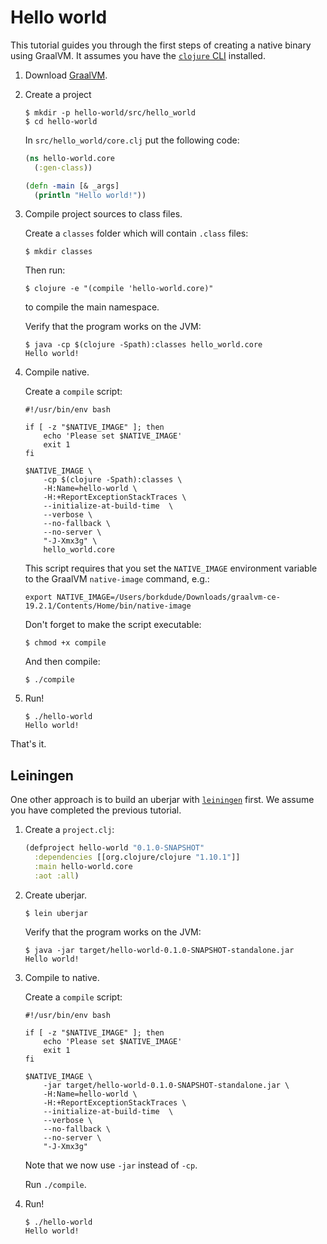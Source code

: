 # Hello world

This tutorial guides you through the first steps of creating a native binary using GraalVM. It assumes you have the [`clojure` CLI](https://clojure.org/guides/getting_started) installed.

1. Download [GraalVM](https://github.com/oracle/graal/releases).

2. Create a project

    ``` shellsession
    $ mkdir -p hello-world/src/hello_world
    $ cd hello-world
    ```

    In `src/hello_world/core.clj` put the following code:

    ``` clojure
    (ns hello-world.core
      (:gen-class))

    (defn -main [& _args]
      (println "Hello world!"))
    ```

3. Compile project sources to class files.

    Create a `classes` folder which will contain `.class` files:

    ```
    $ mkdir classes
    ```

    Then run:

    ```
    $ clojure -e "(compile 'hello-world.core)"
    ```

    to compile the main namespace.

    Verify that the program works on the JVM:

    ```
    $ java -cp $(clojure -Spath):classes hello_world.core
    Hello world!
    ```

4. Compile native.

    Create a `compile` script:

    ``` shellsession
    #!/usr/bin/env bash

    if [ -z "$NATIVE_IMAGE" ]; then
        echo 'Please set $NATIVE_IMAGE'
        exit 1
    fi

    $NATIVE_IMAGE \
        -cp $(clojure -Spath):classes \
        -H:Name=hello-world \
        -H:+ReportExceptionStackTraces \
        --initialize-at-build-time  \
        --verbose \
        --no-fallback \
        --no-server \
        "-J-Xmx3g" \
        hello_world.core
    ```

    This script requires that you set the `NATIVE_IMAGE` environment variable to the GraalVM `native-image` command, e.g.:

    ``` shellsession
    export NATIVE_IMAGE=/Users/borkdude/Downloads/graalvm-ce-19.2.1/Contents/Home/bin/native-image
    ```

    Don't forget to make the script executable:

    ``` shellsession
    $ chmod +x compile
    ```

    And then compile:

    ``` shellsession
    $ ./compile
    ```

5. Run!

    ``` shellsession
    $ ./hello-world
    Hello world!
    ```

That's it. 

## Leiningen

One other approach is to build an uberjar with [`leiningen`](https://leiningen.org/) first. We assume you have completed the previous tutorial.

1. Create a `project.clj`:

    ``` clojure
    (defproject hello-world "0.1.0-SNAPSHOT"
      :dependencies [[org.clojure/clojure "1.10.1"]]
      :main hello-world.core
      :aot :all)
    ```

2. Create uberjar.

    ```
    $ lein uberjar
    ```
    
    Verify that the program works on the JVM:

    ```
    $ java -jar target/hello-world-0.1.0-SNAPSHOT-standalone.jar
    Hello world!
    ```

3. Compile to native.

    Create a `compile` script:

    ``` shellsession
    #!/usr/bin/env bash

    if [ -z "$NATIVE_IMAGE" ]; then
        echo 'Please set $NATIVE_IMAGE'
        exit 1
    fi

    $NATIVE_IMAGE \
        -jar target/hello-world-0.1.0-SNAPSHOT-standalone.jar \
        -H:Name=hello-world \
        -H:+ReportExceptionStackTraces \
        --initialize-at-build-time  \
        --verbose \
        --no-fallback \
        --no-server \
        "-J-Xmx3g"
    ```

    Note that we now use `-jar` instead of `-cp`.

    Run `./compile`.

4. Run!

    ``` shellsession
    $ ./hello-world
    Hello world!
    ```
